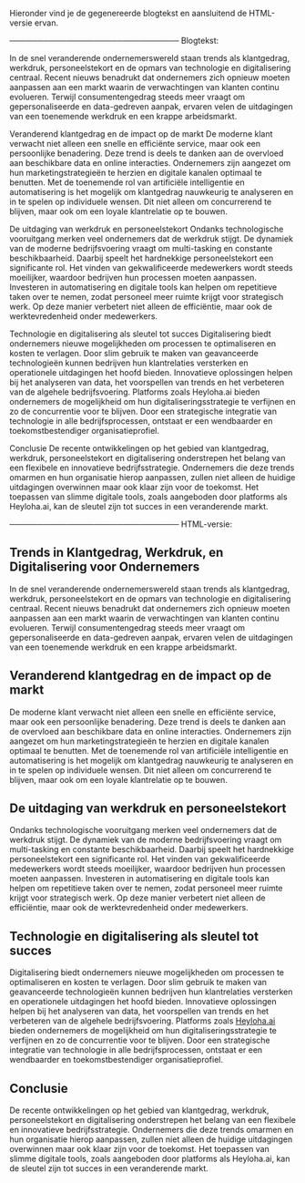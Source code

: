 Hieronder vind je de gegenereerde blogtekst en aansluitend de HTML-versie ervan.

──────────────────────────────
Blogtekst:

In de snel veranderende ondernemerswereld staan trends als klantgedrag, werkdruk, personeelstekort en de opmars van technologie en digitalisering centraal. Recent nieuws benadrukt dat ondernemers zich opnieuw moeten aanpassen aan een markt waarin de verwachtingen van klanten continu evolueren. Terwijl consumentengedrag steeds meer vraagt om gepersonaliseerde en data-gedreven aanpak, ervaren velen de uitdagingen van een toenemende werkdruk en een krappe arbeidsmarkt.

Veranderend klantgedrag en de impact op de markt
De moderne klant verwacht niet alleen een snelle en efficiënte service, maar ook een persoonlijke benadering. Deze trend is deels te danken aan de overvloed aan beschikbare data en online interacties. Ondernemers zijn aangezet om hun marketingstrategieën te herzien en digitale kanalen optimaal te benutten. Met de toenemende rol van artificiële intelligentie en automatisering is het mogelijk om klantgedrag nauwkeurig te analyseren en in te spelen op individuele wensen. Dit niet alleen om concurrerend te blijven, maar ook om een loyale klantrelatie op te bouwen.

De uitdaging van werkdruk en personeelstekort
Ondanks technologische vooruitgang merken veel ondernemers dat de werkdruk stijgt. De dynamiek van de moderne bedrijfsvoering vraagt om multi-tasking en constante beschikbaarheid. Daarbij speelt het hardnekkige personeelstekort een significante rol. Het vinden van gekwalificeerde medewerkers wordt steeds moeilijker, waardoor bedrijven hun processen moeten aanpassen. Investeren in automatisering en digitale tools kan helpen om repetitieve taken over te nemen, zodat personeel meer ruimte krijgt voor strategisch werk. Op deze manier verbetert niet alleen de efficiëntie, maar ook de werktevredenheid onder medewerkers.

Technologie en digitalisering als sleutel tot succes
Digitalisering biedt ondernemers nieuwe mogelijkheden om processen te optimaliseren en kosten te verlagen. Door slim gebruik te maken van geavanceerde technologieën kunnen bedrijven hun klantrelaties versterken en operationele uitdagingen het hoofd bieden. Innovatieve oplossingen helpen bij het analyseren van data, het voorspellen van trends en het verbeteren van de algehele bedrijfsvoering. Platforms zoals Heyloha.ai bieden ondernemers de mogelijkheid om hun digitaliseringsstrategie te verfijnen en zo de concurrentie voor te blijven. Door een strategische integratie van technologie in alle bedrijfsprocessen, ontstaat er een wendbaarder en toekomstbestendiger organisatieprofiel.

Conclusie
De recente ontwikkelingen op het gebied van klantgedrag, werkdruk, personeelstekort en digitalisering onderstrepen het belang van een flexibele en innovatieve bedrijfsstrategie. Ondernemers die deze trends omarmen en hun organisatie hierop aanpassen, zullen niet alleen de huidige uitdagingen overwinnen maar ook klaar zijn voor de toekomst. Het toepassen van slimme digitale tools, zoals aangeboden door platforms als Heyloha.ai, kan de sleutel zijn tot succes in een veranderende markt.

──────────────────────────────
HTML-versie:

<html>
  <head>
    <meta charset="UTF-8">
    <title>Trends in Klantgedrag, Werkdruk, en Digitalisering voor Ondernemers</title>
  </head>
  <body>
    <article>
      <h1>Trends in Klantgedrag, Werkdruk, en Digitalisering voor Ondernemers</h1>
      <p>In de snel veranderende ondernemerswereld staan trends als klantgedrag, werkdruk, personeelstekort en de opmars van technologie en digitalisering centraal. Recent nieuws benadrukt dat ondernemers zich opnieuw moeten aanpassen aan een markt waarin de verwachtingen van klanten continu evolueren. Terwijl consumentengedrag steeds meer vraagt om gepersonaliseerde en data-gedreven aanpak, ervaren velen de uitdagingen van een toenemende werkdruk en een krappe arbeidsmarkt.</p>
      <h2>Veranderend klantgedrag en de impact op de markt</h2>
      <p>De moderne klant verwacht niet alleen een snelle en efficiënte service, maar ook een persoonlijke benadering. Deze trend is deels te danken aan de overvloed aan beschikbare data en online interacties. Ondernemers zijn aangezet om hun marketingstrategieën te herzien en digitale kanalen optimaal te benutten. Met de toenemende rol van artificiële intelligentie en automatisering is het mogelijk om klantgedrag nauwkeurig te analyseren en in te spelen op individuele wensen. Dit niet alleen om concurrerend te blijven, maar ook om een loyale klantrelatie op te bouwen.</p>
      <h2>De uitdaging van werkdruk en personeelstekort</h2>
      <p>Ondanks technologische vooruitgang merken veel ondernemers dat de werkdruk stijgt. De dynamiek van de moderne bedrijfsvoering vraagt om multi-tasking en constante beschikbaarheid. Daarbij speelt het hardnekkige personeelstekort een significante rol. Het vinden van gekwalificeerde medewerkers wordt steeds moeilijker, waardoor bedrijven hun processen moeten aanpassen. Investeren in automatisering en digitale tools kan helpen om repetitieve taken over te nemen, zodat personeel meer ruimte krijgt voor strategisch werk. Op deze manier verbetert niet alleen de efficiëntie, maar ook de werktevredenheid onder medewerkers.</p>
      <h2>Technologie en digitalisering als sleutel tot succes</h2>
      <p>Digitalisering biedt ondernemers nieuwe mogelijkheden om processen te optimaliseren en kosten te verlagen. Door slim gebruik te maken van geavanceerde technologieën kunnen bedrijven hun klantrelaties versterken en operationele uitdagingen het hoofd bieden. Innovatieve oplossingen helpen bij het analyseren van data, het voorspellen van trends en het verbeteren van de algehele bedrijfsvoering. Platforms zoals <a href="https://www.heyloha.ai" target="_blank" rel="noopener noreferrer">Heyloha.ai</a> bieden ondernemers de mogelijkheid om hun digitaliseringsstrategie te verfijnen en zo de concurrentie voor te blijven. Door een strategische integratie van technologie in alle bedrijfsprocessen, ontstaat er een wendbaarder en toekomstbestendiger organisatieprofiel.</p>
      <h2>Conclusie</h2>
      <p>De recente ontwikkelingen op het gebied van klantgedrag, werkdruk, personeelstekort en digitalisering onderstrepen het belang van een flexibele en innovatieve bedrijfsstrategie. Ondernemers die deze trends omarmen en hun organisatie hierop aanpassen, zullen niet alleen de huidige uitdagingen overwinnen maar ook klaar zijn voor de toekomst. Het toepassen van slimme digitale tools, zoals aangeboden door platforms als Heyloha.ai, kan de sleutel zijn tot succes in een veranderende markt.</p>
    </article>
  </body>
</html>